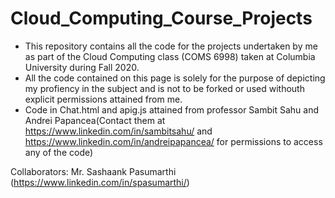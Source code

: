 # Cloud_Computing_Course_Projects

- This repository contains all the code for the projects undertaken by me as part of the Cloud Computing class (COMS 6998) taken at Columbia University during Fall 2020. 
- All the code contained on this page is solely for the purpose of depicting my profiency in the subject and is not to be forked or used withouth explicit permissions attained from me.
- Code in Chat.html and apig.js attained from professor Sambit Sahu and Andrei Papancea(Contact them at https://www.linkedin.com/in/sambitsahu/ and https://www.linkedin.com/in/andreipapancea/ for permissions to access any of the code)

Collaborators:
Mr. Sashaank Pasumarthi (https://www.linkedin.com/in/spasumarthi/)
